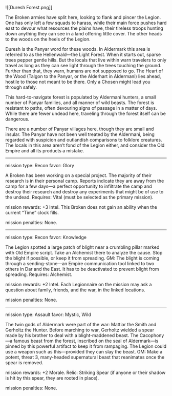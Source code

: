 ![[Duresh Forest.png]]

The Broken armies have split here, looking to flank and pincer the Legion. One has only left a few squads to harass, while their main force pushes hard east to devour what resources the plains have, their tireless troops hunting down anything they can see in a land offering little cover. The other heads to the woods on the heels of the Legion.

Duresh is the Panyar word for these woods. In Aldermark this area is referred to as the Hellenwald—the Light Forest. When it starts out, sparse trees pepper gentle hills. But the locals that live within warn travelers to only travel as long as they can see light through the trees touching the ground. Further than that, they warn, humans are not supposed to go. The Heart of the Wood (Talgon to the Panyar, or the Alderhart in Aldermani) lies ahead, hostile to those not meant to be there. Only a Chosen might lead you through safely.

This hard-to-navigate forest is populated by Aldermani hunters, a small number of Panyar families, and all manner of wild beasts. The forest is resistant to paths, often devouring signs of passage in a matter of days. While there are fewer undead here, traveling through the forest itself can be dangerous.

There are a number of Panyar villages here, though they are small and insular. The Panyar have not been well treated by the Aldermani, being regarded with suspicion and outlandish comparisons to folklore creatures. The locals in this area aren’t fond of the Legion either, and consider the Old Empire and all its products a mistake.

---

mission type: Recon favor: Glory

A Broken has been working on a special project. The majority of their research is in their personal camp. Reports indicate they are away from the camp for a few days—a perfect opportunity to infiltrate the camp and destroy their research and destroy any experiments that might be of use to the undead. Requires: Vital (must be selected as the primary mission).

mission rewards: +3 Intel. This Broken does not gain an ability when the current “Time” clock fills.

mission penalties: None.

---

mission type: Recon favor: Knowledge

The Legion spotted a large patch of blight near a crumbling pillar marked with Old Empire script. Take an Alchemist there to analyze the cause. Stop the blight if possible, or keep it from spreading. GM: The blight is coming through a sending-stone—an Empire communication tool linked to two others in Dar and the East. It has to be deactivated to prevent blight from spreading. Requires: Alchemist.

mission rewards: +2 Intel. Each Legionnaire on the mission may ask a question about family, friends, and the war, in the linked locations.

mission penalties: None.

---

mission type: Assault favor: Mystic, Wild

The twin gods of Aldermark were part of the war: Mattiar the Smith and Gerholtz the Hunter. Before marching to war, Gerholtz wielded a spear made by his brother to deal with a blight-maddened beast. The Cacophony—a famous beast from the forest, inscribed on the seal of Aldermark—is pinned by this powerful artifact to keep it from rampaging. The Legion could use a weapon such as this—provided they can slay the beast. GM: Make a potent, threat 3, many-headed supernatural beast that reanimates once the spear is removed.

mission rewards: +2 Morale. Relic: Striking Spear (if anyone or their shadow is hit by this spear, they are rooted in place).

mission penalties: None.